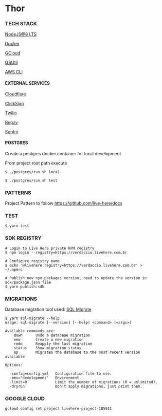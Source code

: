 Thor
====
### TECH STACK

[NodeJS@8 LTS](https://nodejs.org/en/download/)

[Docker](https://docs.docker.com/install)

[GCloud](https://cloud.google.com/sdk/downloads?hl=pt-br)

[GSUtil](https://cloud.google.com/storage/docs/gsutil_install)

[AWS CLI](https://docs.aws.amazon.com/pt_br/cli/latest/userguide/installing.html)

#### EXTERNAL SERVICES

[Cloudflare](https://www.cloudflare.com/pt-br/)

[ClickSign](https://www.clicksign.com/)

[Twilio](https://www.twilio.com/)

[Bepay](https://www.bepay.com/)

[Sentry](https://sentry.io/welcome/)

#### POSTGRES

Create a postgres docker container for local development

From project root path execute

```
$ ./postgres/run.sh local
```

```
$ ./postgres/run.sh test
```

### PATTERNS

Project Pattern to follow 
https://github.com/live-here/docs

### TEST
```
$ yarn test
```

### SDK REGISTRY
```
# Login to Live Here private NPM registry  
$ npm login --registry=https://verdaccio.livehere.com.br

# Configure registry name
$ echo '@livehere:registry=https://verdaccio.livehere.com.br' > ~/.npmrc 

# Publish new npm packages version, need to update the version in sdk/package.json file
$ yarn publish:sdk
``` 

### MIGRATIONS
Database migration tool used: [SQL Migrate](https://github.com/rubenv/sql-migrate)
```
$ yarn sql-migrate --help
usage: sql-migrate [--version] [--help] <command> [<args>]

Available commands are:
    down      Undo a database migration
    new       Create a new migration
    redo      Reapply the last migration
    status    Show migration status
    up        Migrates the database to the most recent version available
```

```
Options:

  -config=config.yml   Configuration file to use.
  -env="development"   Environment.
  -limit=0             Limit the number of migrations (0 = unlimited).
  -dryrun              Don't apply migrations, just print them.
```

### GOOGLE CLOUD

```
gcloud config set project livehere-project-185911
```
